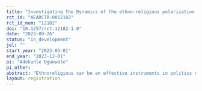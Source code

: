 ```yaml
---
title: "Investigating the Dynamics of the ethno-religious polarization on Election Outcomes: A case of Nigeria 2023 General Election "
rct_id: "AEARCTR-0012182"
rct_id_num: "12182"
doi: "10.1257/rct.12182-1.0"
date: "2023-09-26"
status: "in_development"
jel: ""
start_year: "2023-03-01"
end_year: "2023-12-01"
pi: "Adekunle Ogunwale"
pi_other:
abstract: "Ethnoreligious can be an effective instruments in politics of every democratic settings. Politicians utilise religion and ethnicity for the purpose of achieving their political objectives. This has been a phenomenon all over the ages and in different political contexts. This ethnoreligious phenomenon has been a significant influence on political decisions, campaign strategy and the outcomes of elections.This research project keen to know, to what extent the ethno-religious diverse actually influence political participation among the identity lines and it's effects on sustainability of Democracy in Nigeria. Another rationale behind this research project is to identify how effective is ethnoreligious diversity shape the democratization process.and institutions in Nigeria."
layout: registration
---
```


